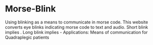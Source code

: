 # Morse-Blink
Using blinking as a means to communicate in morse code.
This website converts eye blinks indicating morse code to text and audio.
Short blink implies .
Long blink implies -
Applications: Means of communication for Quadraplegic patients
